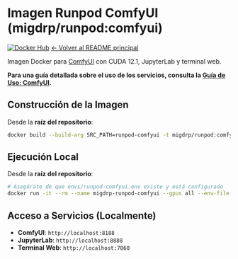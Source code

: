 # Imagen Runpod ComfyUI (migdrp/runpod:comfyui)

[![Docker Hub](https://img.shields.io/docker/v/migdrp/runpod/comfyui?sort=semver)](https://hub.docker.com/r/migdrp/runpod)
[<- Volver al README principal](../README.md)

Imagen Docker para [ComfyUI](https://github.com/comfyanonymous/ComfyUI) con CUDA 12.1, JupyterLab y terminal web.

**Para una guía detallada sobre el uso de los servicios, consulta la [Guía de Uso: ComfyUI](../docs/usage-comfyui.md).**

## Construcción de la Imagen

Desde la **raíz del repositorio**:
```bash
docker build --build-arg SRC_PATH=runpod-comfyui -t migdrp/runpod:comfyui -f runpod-comfyui/Dockerfile .
```

## Ejecución Local

Desde la **raíz del repositorio**:
```bash
# Asegúrate de que envs/runpod-comfyui.env existe y está configurado
docker run -it --rm --name migdrp-runpod-comfyui --gpus all --env-file envs/runpod-comfyui.env -p 8188:8188 -p 8888:8888 -p 7860:7860 -v comfyui_workspace:/workspace -v ./runpod-comfyui/workspace:/workspace_template:ro migdrp/runpod:comfyui
```

## Acceso a Servicios (Localmente)

*   **ComfyUI**: `http://localhost:8188`
*   **JupyterLab**: `http://localhost:8888`
*   **Terminal Web**: `http://localhost:7860`